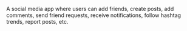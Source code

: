A social media app where users can add friends, create posts, add comments, send friend requests, receive notifications, follow hashtag trends, report posts, etc.
